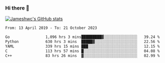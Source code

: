 ### Hi there 👋

[![Jameshwc's GitHub stats](https://github-readme-stats.vercel.app/api?username=jameshwc)](https://github.com/anuraghazra/github-readme-stats)

<!--START_SECTION:waka-->

```txt
From: 13 April 2019 - To: 21 October 2023

Go                1,096 hrs 3 mins█████████▓░░░░░░░░░░░░░░░   39.24 %
Python            630 hrs 3 mins  █████▓░░░░░░░░░░░░░░░░░░░   22.56 %
YAML              339 hrs 15 mins ███░░░░░░░░░░░░░░░░░░░░░░   12.15 %
C                 113 hrs 57 mins █░░░░░░░░░░░░░░░░░░░░░░░░   04.08 %
C++               83 hrs 26 mins  ▓░░░░░░░░░░░░░░░░░░░░░░░░   02.99 %
```

<!--END_SECTION:waka-->